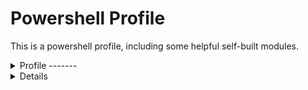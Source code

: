Powershell Profile
==================

This is a powershell profile, including some helpful self-built modules.


<details>
<summary>
Profile
-------
</summary>
The profile is used simply to import-modules and setup some helper variables for location
</details>
<details>
Repo
----

This module was built to help manage your different work locations and to be able to quickly move between them.
This can be helpful when you are working on several different projects or even when working on multiple versions of a project.

This module keeps it's state accross sessions. 
We store two items: a relative path (the root of all your development),
and a map of repository names and repository locations.

<details>
<summary>
#### Repo
</summary>

This is the shorthand method for accessing all the other functions. 
Simply call `repo` and the short name of the method you want and then use the parameters as normal.

```powershell
$> repo
$> repo <repository-name>
$> repo <method-shorthand-name> [ <arguments> ]
```

Providing no arguments is the same as `repo help`

`<repository-name>` must be a valid saved repository.
 Otherwise it will throw an error and display the help.

`<method-short-hand-name>` must be of the set `{ list, help, save, alter, mv, set, rm, open }`
`<arguments>` are dependent of the method chosen.
In general they would be either names for your repositories or directories for the path location.

</details>
<details>
<summary>
#### Repository
</summary>

The same as `repo` with the exception that you must provide the shorthand name (otherwise it will throw an error).

</details>
<details>
<summary>
#### Open-Repository
</summary>
Shorthand Name:	`open`
Arguments:		`<repository-name>`

</details>
<details>
<summary>
#### Create-Repository
</summary>

Shorthand Name:	`save`
Arguments:		`<repository-name> <path-to-directory>`

</details>
<details>
<summary>
#### Alter-Repository
</summary>

Shorthand Name: `alter`, `mv`, `set`
Arguments:		`<repository-name> Name:<new-name> Path:<new-path> UseCurrentLocation:<use-current-location>

`Alter-Repository` is a special function when written shorthand.
You may use `alter` to both `mv` and `set` in one function call.
`mv` requires a `Name` parameter and will rename the repository. 
This is effectively the same as making a new repository with the new name and the old path and then deleting the old repository.
`set` requires a `Path` parameter and will set the path location of the repository to the new location.
Alternatively, you may substitute the `Path` argument with a `UseCurrentLocation` flag.
This is effectively the save as calling `repo set <repo-name> .`

</details>
<details>
<summary>
#### Delete-Repository
</summary>

Shorthand Name:	`rm`
Arguments:		`<repository-name>`

Deletes the repository. Cannot be undone (yet).

</details>
<details>
<summary>
#### Display-Repositories
</summary>

Shorthand Name: `list`
Arguments:		NONE

Will display the repositories as well as the relative path (root of development).

</details>
<details>
<summary>
#### Repository-Help
</summary>

Shorthand Name:	`help`, NONE
Arguments:		NONE

Will display the help.


</details>
</details>
